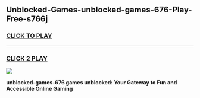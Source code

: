 
## Unblocked-Games-unblocked-games-676-Play-Free-s766j
<h3>
<a href="https://premium76.site?title=unblocked-games-676&ref=20A">CLICK TO PLAY</a></h3>
<hr>

<h3>
<a href="https://premium76.site?title=unblocked-games-676&ref=20A">CLICK 2 PLAY</a>
  
</h3>

<a href="https://premium76.site?title=unblocked-games-676&ref=20A"><img src="https://clearcache.store/games.png"></a>


**unblocked-games-676 games unblocked: Your Gateway to Fun and Accessible Online Gaming**
